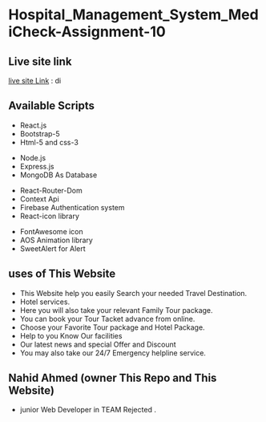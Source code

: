 # Hospital_Management_System_MediCheck-Assignment-10

## Live site link

[live site Link]() : di

## Available Scripts

- React.js
- Bootstrap-5
- Html-5 and css-3

* Node.js
* Express.js
* MongoDB As Database

- React-Router-Dom
- Context Api
- Firebase Authentication system
- React-icon library

* FontAwesome icon
* AOS Animation library
* SweetAlert for Alert

## uses of This Website

- This Website help you easily Search your needed Travel Destination.
- Hotel services.
- Here you will also take your relevant Family Tour package.
- You can book your Tour Tacket advance from online.
- Choose your Favorite Tour package and Hotel Package.
- Help to you Know Our facilities
- Our latest news and special Offer and Discount
- You may also take our 24/7 Emergency helpline service.

<!-- ## useCounter is my own Created Hook
- useCounter hook is my own creation . this hook create for making hero section background images slider ...this hook return a counter state that update every 4 second . And this hook receive two parameter

1. counter start index Or default value 1
2. counter end index Or default value 10

- background image change a simple array method this counter change the array index value then slider image is automatically change ...
  ############## happy Coding with Programming Hero ################# -->

## Nahid Ahmed (owner This Repo and This Website)

- junior Web Developer in TEAM Rejected .
